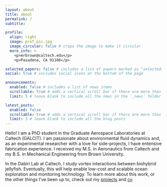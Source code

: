 ```yaml
---
layout: about
title: about
permalink: /
subtitle:

profile:
  align: right
  image: prof_pic.jpg
  image_circular: false # crops the image to make it circular
  more_info: >
    <p>mrbrown@caltech.edu</p>
    <p>Pasadena, CA 91106</p>

selected_papers: false # includes a list of papers marked as "selected={true}"
social: true # includes social icons at the bottom of the page

announcements:
  enabled: false # includes a list of news items
  scrollable: true # adds a vertical scroll bar if there are more than 3 news items
  limit: 5 # leave blank to include all the news in the `_news` folder

latest_posts:
  enabled: false
  scrollable: true # adds a vertical scroll bar if there are more than 3 new posts items
  limit: 3 # leave blank to include all the blog posts
---
```


Hello! I am a PhD student in the Graduate Aerospace Laboratories at Caltech (GALCIT). I am passionate about environmental fluid dynamics and, as an experimental researcher with a love for side-projects, I have entensive fabrication experience. I received my M.S. in Aeronautics from Caltech and my B.S. in Mechanical Engineering from Brown University. 

In the Dabiri Lab at Caltech, I study vortex interactions between biohybrid jellyfish. Eventually, this will help enable low-cost and scalable ocean exploration and monitoring technology. To learn more about this work, or the other things I've been up to, check out my [projects](/projects/) and [cv](/cv/).

